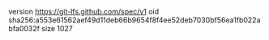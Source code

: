 version https://git-lfs.github.com/spec/v1
oid sha256:a553e61562aef49d11deb66b9654f8f4ee52deb7030bf56ea1fb022abfa0032f
size 1027
